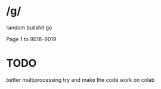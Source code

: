 # /g/
 random bullshit go
 
 Page 1 to 9016-9019
 
 # TODO
 
 better multiprocessing
 try and make the code work on colab
 
